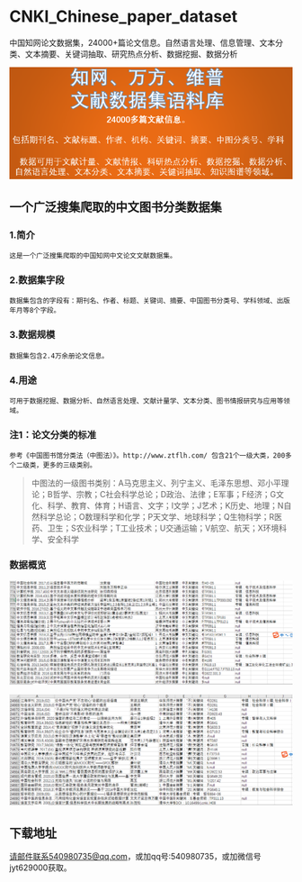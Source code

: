 # CNKI_Chinese_paper_dataset
中国知网论文数据集，24000+篇论文信息。自然语言处理、信息管理、文本分类、文本摘要、关键词抽取、研究热点分析、数据挖掘、数据分析

![中国知网论文数据集](https://github.com/JiangYanting/CNKI_Chinese_paper_dataset/blob/main/%E8%AE%BA%E6%96%87%E6%95%B0%E6%8D%AE%E9%9B%8601.png)


## 一个广泛搜集爬取的中文图书分类数据集

  ### 1.简介
  
    这是一个广泛搜集爬取的中国知网中文论文文献数据集。
  
  ### 2.数据集字段
  
    数据集包含的字段有：期刊名、作者、标题、关键词、摘要、中国图书分类号、学科领域、出版年月等8个字段。
  
  ### 3.数据规模
    
    数据集包含2.4万余册论文信息。
  
  ### 4.用途
  
    可用于数据挖掘、数据分析、自然语言处理、文献计量学、文本分类、图书情报研究与应用等领域。
  
  ### 注1：论文分类的标准
  
    参考《中国图书馆分类法（中图法）》。http://www.ztflh.com/ 包含21个一级大类，200多个二级类，更多的三级类别。

  > 中图法的一级图书类别：A马克思主义、列宁主义、毛泽东思想、邓小平理论；B哲学、宗教；C社会科学总论；D政治、法律；E军事；F经济；G文化、科学、教育、体育；H语言、文字；I文学；J艺术；K历史、地理；N自然科学总论；O数理科学和化学；P天文学、地球科学；Q生物科学；R医药、卫生；S农业科学；T工业技术；U交通运输；V航空、航天；X环境科学、安全科学
  
  ### 数据概览
  ![中国知网论文数据集2](https://github.com/JiangYanting/CNKI_Chinese_paper_dataset/blob/main/%E8%AE%BA%E6%96%87%E6%95%B0%E6%8D%AE%E9%9B%8602.png)
  
  ![中国知网论文数据集3](https://github.com/JiangYanting/CNKI_Chinese_paper_dataset/blob/main/%E8%AE%BA%E6%96%87%E6%95%B0%E6%8D%AE%E9%9B%8603.png)
  
  ## 下载地址

请邮件联系540980735@qq.com，或加qq号:540980735，或加微信号jyt629000获取。
